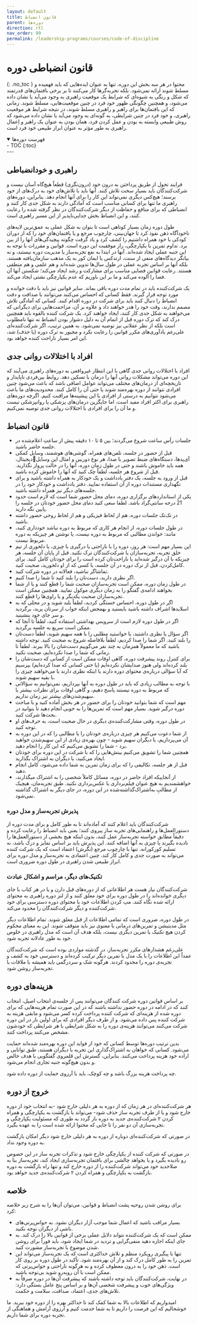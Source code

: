 ```yaml
---
layout: default
title: قانون انضباط
parent: دوره‌ها
direction: rtl
nav_order: 99
permalink: /leadership-programs/courses/code-of-discipline
---
```


# قانون انضباطی دوره
{: .no_toc }
محتوا در هر سه بخش این دوره، تنها به عنوان ایده‌هایی که باید فهمیده و مسلط شوند ارائه نمی‌شود. بلکه تجربه‌گرها کار می‌کنند تا بر برخی بافتمان‌های قدرتمند که شکل و رنگی به شیوه‌ای که شرایط یک موقعیت راهبری به وجود می‌آید یا نشان داده می‌شود، و همچنین چگونگی ظهور خود فرد در چنین موقعیت‌هایی، مسلط شوند. زمانی که این بافتمان‌ها برای راهبر و راهبری مسلط شوند، در نتیجه شرایط هر موقعیت راهبری، و خود فرد در چنین شرایطی، به گونه‌ای به وجود می‌آید یا نشان داده می‌شود که روش طبیعی وابسته به بودن و عمل کردن فرد، همان بودن به عنوان یک راهبر و اِعمال راهبری به طور مؤثر به عنوان ابراز طبیعی خود فرد است.

<details open markdown="block">
  <summary>فهرست دوره‌ها</summary>
  - TOC
  {:toc}
</details>
---

## راهبری و خودانضباطی
فرایند تحول از طریق پرداختن به درون خود (درون‌نگری) قطعاً هیچ‌گاه آسان نیست و شرکت‌کنندگان باید بسیار سخت تلاش کنند. آنها باید با تلاش‌های خود به درک‌های از خود برسند؛ هیچ‌کس دیگری نمی‌تواند این کار را برای آنها انجام دهد. بنابراین، دوره‌‌های راهبری ما تنها برای کسانی مناسب است که آمادگی دارند به شکل جدی کار کنند و انضباطی که برای منافع و حفاظت از دیگر شرکت‌کنندگان در نظر گرفته شده را رعایت کنند، و این انضباط بخش جدایی‌ناپذیر از این مسیر راهبری است.

طول دوره زمان بسیار کوتاهی است تا بتوان به شکل عملی به عمق‌ترین لایه‌های ناخودآگاه ذهن نفوذ کرد تا جهان‌بینی، چارچوب مرجع و یا بافتمان‌های خود را که از دوران کودکی با خود همراه داشتیم را کشف کرد و یاد گرفت چگونه پیچیدگی‌های آنها را از بین برد. تداوم تمرین با یکپارچگی، راز موفقیت این دوره است. قوانین و مقررات با توجه به این جنبه عملی ایجاد شده‌اند. آنها در ابتدا به نفع تجربه‌ساز یا مدیریت دوره نیستند، و نه بیانگر دیدگاه‌های منفی از سنت، ارتدکس یا ایمان کور به یک مذهب سازمان‌یافته هستند. بلکه آنها بر اساس تجربه عملی در طول سال‌ها تدوین شده‌اند و هم علمی و هم منطقی هستند. رعایت قوانین فضایی مناسب برای مشارکت و رشد ایجاد می‌کند؛ شکستن آنها آن فضا را آلوده می‌کند و ما بر این باوریم که عدم یکپارچگی نشتی ایجاد می‌کند.

یک شرکت‌کننده باید در تمام مدت دوره باقی بماند. سایر قوانین نیز باید با دقت خوانده و مورد توجه قرار گیرند. فقط کسانی که احساس می‌کنند می‌توانند با صداقت و دقت انضباط را دنبال کنند باید برای شرکت در دوره اقدام کنند. کسانی که آمادگی تلاش مصمم ندارند، وقت خود را هدر خواهند داد و علاوه بر آن، مزاحمت‌هایی برای دیگرانی که می‌خواهند به شکل جدی کار کنند، ایجاد خواهند کرد. یک شرکت کننده بالقوه باید همچنین درک کند که ترک دوره قبل از اتمام آن به دلیل دشوار بودن انضباط نه تنها نامطلوب است بلکه از نظر عقلانی نیز توصیه نمی‌شود. به همین ترتیب، اگر شرکت‌کننده‌ای علی‌رغم یادآوری‌های مکرر قوانین را رعایت نکرد و مجبور به ترک دوره (یا حذف) شد، این امر بسیار ناراحت کننده خواهد بود.

## افراد با اختلالات روانی جدی
افراد با اختلالات روانی جدی گاهی با این انتظار غیرواقعی به دوره‌های راهبری می‌آیند که این دوره می‌تواند مشکلات روانی آنها را درمان یا تسکین دهد. روابط بین‌فردی ناپایدار و تاریخچه‌ای از درمان‌های مختلف می‌تواند عوامل اضافی باشد که باعث می‌شود چنین افرادی نتوانند از دوره بهره‌مند شوند یا حتی آن را کامل کنند. محدودیت‌های ما باعث می‌شود نتوانیم به درستی از افرادی با این پیشینه‌ها مراقبت کنیم. اگرچه دوره‌های راهبری برای اکثر افراد مفید است، اما جایگزین درمان‌های پزشکی یا روانپزشکی نیست و ما آن را برای افرادی با اختلالات روانی جدی توصیه نمی‌کنیم.

## قانون انضباط


- جلسات رأس ساعت شروع می‌گردند؛ بین ۵ تا ۱۰ دقیقه پیش از ساعتِ اعلام‌شده در جلسه حاضر باشید.
- قبل از حضور در جلسه،‌ تلفن‌های همراه، گوشی‌های هوشمند، وسایل کمکی دیجیتال،آی‌پد‌ها، دستگاه‌های ضبط تصویر یا صدا، هر نوع دوربین و امثال این وسایل همه باید خاموش باشند و حتی در طول زمان دوره، آن­ها را در حالت پرواز نگذارید. قبل از شروع هر جلسه، لطفاً چک کنید که آن­ها را خاموش کرده باشید.
- قبل از ورود به جلسه،‌ یک دفتر یادداشت و یک خودکار به همراه داشته باشید و برای نگهداری مستندات دوره از آن استفاده نمایید. دفتر یادداشت و خودکار خود را در جلسه‌های دیگر نیز همراه داشته باشید.
- یکی از استانداردهای برگزاری دوره،‌ دمای محل حضور شما است که لازم است حدود 21 درجه سانتی‌گراد باشد. لطفا سعی کنید دمای محل حضور خودتان در جلسه را پایین نگه دارید.
- در تک‌تک جلسات دوره، هم از لحاظ فیزیکی و هم از لحاظ روحی حضور داشته باشید.
- در طول جلسات دوره، از انجام هر کاری که مربوط به دوره نباشد خودداری کنید، مانند: خواندن مطالبی که مربوط به دوره نیست، یا نوشتن هر چیزی­که به دوره مربوط نیست.
- این بسیار مهم است: هر روز، دوره را با ناراحتی یا درگیری با چیزی، یا دلخوری از تیم خلق تجربه، تجربه‌سازان یا شرکت‌کنندگان ترک نکنید. قبل از پایان آن جلسه، هر چیزی­که با آن درگیر شده‌اید یا ناراحت‌تان کرده است را برای خودتان کامل کنید. برای کامل‌کردن، قبل از ترک دوره در آن جلسه، با کسی که از او دلخورید، صحبت کنید.
- تماشاگر نباشید، فعالانه در دوره شرکت کنید.
- اگر نظری دارید، دست‌تان را بلند کنید تا شما را صدا کنیم.
- در طول زمان دوره، ممکن است تجربه‌سازان صحبت شما را قطع کنند و یا از شما بخواهند ادامه‌ی گفتگو را به زمان دیگری موکول نمایید. هم­چنین ممکن است تجربه‌سازان صحبت یکدیگر و یا راوی‌ها را قطع کنند.
- اگر در طول دوره، احساس خستگی کردید، لطفاً بلند شوید  و در محلی که  به اسلایدها اشراف داشته باشید بایستید و به­محض این­که خواب از سرتان پرید، برگردید و سر جای خود بنشینید.
- اگر در طول دوره لازم است از سرویس بهداشتی استفاده کنید، لطفاً تا آن­جا که ممکن است سریع به جلسه برگردید.
- اگر سؤال یا نظری داشتید، یا خواستید مطلبی را با همه سهیم شوید، لطفاً دست‌تان را بلند کنید. اگر شما را صدا کردیم، لطفاً بلافاصله شروع به صحبت کنید. توجه داشته باشید که ما معمولاً همزمان به چند نفر می‌گوییم دست‌شان را بالا ببرند. لطفاً تا زمانی که شما را صدا نکرده‌ایم، صحبت نکنید.
- برای کنترل روند پیشرفت دوره، گاهی اوقات ممکن است از کسانی که دست‌شان را بلند کرده‌اند ولی هنوز صدایشان نکرده‌ایم (یا حتی کسانی که صدا کرده‌ایم) بپرسیم که آیا سؤالی درباره‌ی محتوای دوره دارند یا این­که نظری دارند یا می‌خواهند چیزی را با بقیه سهیم شوند.
- با توجه به مطالب زیادی که باید در طول دوره به آن­ها بپردازیم، نمی‌توانیم به سؤالاتی که مربوط به دوره نیستند پاسخ دهیم، و گاهی اوقات برای نظرات بیشتر یا سهیم‌شدن‌های بیشتر نیز زمان نداریم.
- مهم است که شما بتوانید خودتان را برای حضور در هر بخش آماده کنید و با مباحث دوره درگیر شوید. بسیار مهم است که تمرین‌ها را به خوبی انجام دهید تا بتوانید در بحث‌ها شرکت کنید.
- در طول دوره، وقتی مشارکت‌کننده‌ی دیگری در حال صحبت است، به حرف‌های او توجه کنید.
- از شما دعوت می‌کنیم هر چیزی درباره‌ی خودتان را یا مطالبی را که در این دوره به آن می‌پردازیم، با دیگران سهیم شوید - چون بهره‌ی زیادی از این سهیم‌شدن خواهید برد - شما را تشویق می‌کنیم که این کار را انجام دهید.
- هم­چنین شما را تشویق می‌کنیم بینش‌هایی را که با شرکت در این دوره برای خودتان ایجاد می‌کنید، با دیگران به اشتراک بگذارید.
- قبل از هر جلسه، تکالیفی را که برای زمان تمرین به شما داده می‌شود، کامل انجام دهید.
- از آن­جایی‏که افراد حاضر در دوره، مسائل کاملاً شخصی را به اشتراک می‏گذارند، خواهشمندیم به هیچ عنوان فیلم‌برداری یا عکس‌برداری نکنید. طبق تجربه‌مان، هیچ­یک از مطالبِ به‌‌اشتراک‌‌گذاشته‌شده در این دوره، در جای دیگر به اشتراک گذاشته نمی‌شود.

### پذیرش تجربه‌ساز و مدل دوره
شرکت‌کنندگان باید اعلام کنند که آماده‌اند تا به طور کامل و برای مدت دوره از دستورالعمل‌ها و راهنمایی‌های تجربه ساز پیروی کنند؛ یعنی باید انضباط را رعایت کرده و دقیقاً مطابق خواسته تجربه‌ساز عمل کنند، بدون اینکه هیچ بخشی از دستورالعمل‌ها را نادیده بگیرند یا چیزی به آنها اضافه کنند. این پذیرش باید بر اساس تمایز و درک باشد، نه تسلیم کورکورانه. تنها با چارچوب مرجع (نگرش) اعتماد است که یک شرکت کننده می‌تواند به صورت جدی و کامل کار کند. چنین اعتمادی به تجربه‌ساز و مدل دوره برای ابراز طبیعی شدن راهبری در طول دوره ضروری است.

### تکنیک‌های دیگر، مراسم و اشکال عبادت
شرکت‌کنندگان نیاز هست هر اطلاعاتی که از دوره‌های قبل دارن و یا در هر کتاب یا جای دیگری خوانده‌اند را در طول دوره برای خود معلق کنند و از لنز دوره راهبری به محتوای ارائه شده نگاه کنند. مپ کردن اطلاعات خود با محتوای دوره دسترسی برای خود شرکت‌کننده و دیگر شرکت‌کنندگان را محدود می‌کند.

در طول دوره، ضروری است که تمامی اطلاعات از قبل معلق شوند. تمام اطلاعات دیگر مثل مدیتیشن و تمرین‌های درمانی یا معنوی نیز باید متوقف شوند. این به معنای محکوم کردن هیچ تکنیک یا تمرین دیگری نیست، بلکه هدف آن است که مدل راهبری در خلوص خود به طور عادلانه تجربه شود.

علی‌رغم هشدارهای مکرر تجربه‌ساز، در گذشته مواردی بوده است که شرکت‌کنندگان عمداً این اطلاعات را با یک مدل یا تمرین دیگر ترکیب کرده‌اند و دسترسی خود به کشف و تجربه‌ی دوره را محدود کردند. هرگونه شک و سردرگمی باید همیشه با ملاقات با تجربه‌ساز روشن شود.

## هزینه‌های دوره
بر اساس قوانین دوره شرکت کنندگان می‌توانند پس از جلسه‌ی انتخاب اصیل، انتخاب کنند که در ادامه در دوره حضور نداشته باشند که در این صورت تمام هزینه‌هایی که برای دوره شده از هزینه‌ای که شرکت کننده پرداخت کرده کسر می‌شود و مابقی هزینه به شرکت کننده پس داده می‌شود. و از طرف دیگر افرادی که برای اولین بار در این دوره شرکت می‌کنند می‌توانند هزینه‌ی دوره را به شکل شرایطی با هر شرایطی که خودشون مشخص می‌کنند پرداخت کنند.

بدین ترتیب دوره‌ها توسط کسانی که خود از فواید این دوره بهره‌مند شده‌اند حمایت می‌شود. کسانی که خواهان به اشتراک‌گذاری این تجربه با دیگران هستند، طبق توانایی و اراده خود هزینه پرداخت می‌کنند. بنابراین، گسترش این قلمروی گفتگویی با هدف خالص و بدون هیچ‌گونه جنبه تجاری انجام می‌شود.

چه پرداخت هزینه بزرگ باشد و چه کوچک، باید با آرزوی حمایت از دوره داده شود.

## خروج از دوره
هر شرکت‌کننده‌ای در هر زمان که از دوره به هر دلیلی خارج شود -به انتخاب خود از دوره خارج شود و یا از طرف تجربه ساز حذف شود- می‌تواند با بازگشت به یکپارچگی و همراه کردن ۲ شرکت‌کننده‌ی جدید به دوره باز گردد به طوری که مسئولیت یکپارچگی و تجربه‌سازی آن دو نفر را تا جایی که محتوا ارائه شده است را به عهده بگیرد.

در صورتی که شرکت‌کننده‌ای دوباره از دوره به هر دلیلی خارج شود دیگر امکان بازگشت به دوره وجود نداد.

در صورتی که شرکت کننده از یکپارچگی خارج شود و تذکرات تجربه ساز در این خصوص رو نادیده بگیرد و یا بخواهد چالشی برای بافتمان تجربه‌سازی ایجاد کند، تجربه‌ساز بنا به صلاحدید خود می‌تواند شرکت‌کننده را از دوره خارج کند و تنها راه بازگشت به دوره بازگشت به یکپارچگی و همراه کردن ۲ شرکت‌کننده‌ی جدید خواهد بود.

## خلاصه
برای روشن شدن روحیه پشت انضباط و قوانین، می‌توان آن‌ها را به شرح زیر خلاصه کرد:

- بسیار مراقب باشید که اعمال شما موجب آزار دیگران نشود. به حواس‌پرتی‌های ناشی از دیگران توجه نکنید.
- ممکن است که یک شرکت‌کننده نتواند دلایل عملی برخی از قوانین بالا را درک کند. به جای اینکه اجازه دهید منفی‌گرایی و تردید در شما ایجاد شود، باید فوراً برای روشن شدن موضوع با تجربه‌ساز مشورت کنید.
- تنها با پیگیری رویکرد منظم و تلاش حداکثری است که یک تجربه‌ساز می‌تواند این تمرین را به طور کامل درک کند و از آن بهره‌مند شود. تأکید در طول دوره بر روی کار است. ذهن خود را به درون معطوف کرده و به هرگونه ناراحتی و حواس‌پرتی که ممکن است با آن روبه‌رو شوید بی‌توجه باشید.
- در نهایت، شرکت‌کنندگان باید توجه داشته باشند که پیشرفت آن‌ها در دوره صرفاً به ویژگی‌های خوب و پیشرفت شخصی آن‌ها و بر اساس پنج عامل بستگی دارد: تلاش‌های جدی، اعتماد، صداقت، سلامت و حکمت.

امیدواریم که اطلاعات بالا به شما کمک کند تا حداکثر بهره را از دوره خود ببرید. ما خوشحالیم که این فرصت را داریم تا به شما خدمت کنیم و آرزوی آرامش و هماهنگی از تجربه دوره برای شما داریم.
